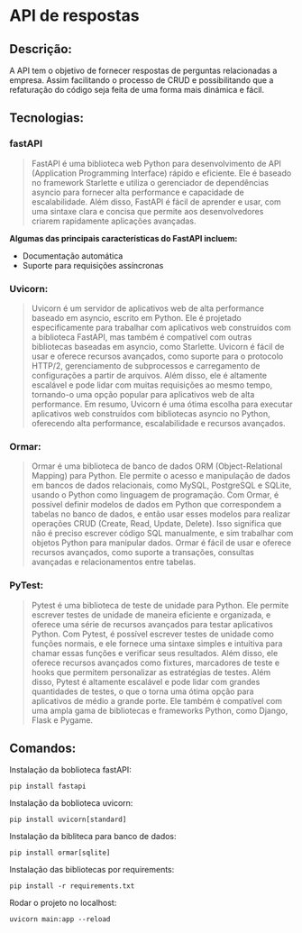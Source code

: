# API de respostas

## Descrição:
A API tem o objetivo de fornecer respostas de perguntas relacionadas a empresa. Assim facilitando o processo de CRUD e possibilitando que a refaturação do código seja feita de uma forma mais dinámica e fácil.

## Tecnologias:
### fastAPI
> FastAPI é uma biblioteca web Python para desenvolvimento de API (Application Programming Interface) rápido e eficiente. Ele é baseado no framework Starlette e utiliza o gerenciador de dependências asyncio para fornecer alta performance e capacidade de escalabilidade.
> Além disso, FastAPI é fácil de aprender e usar, com uma sintaxe clara e concisa que permite aos desenvolvedores criarem rapidamente aplicações avançadas.

**Algumas das principais características do FastAPI incluem:**
- Documentação automática
- Suporte para requisições assíncronas

### Uvicorn:
> Uvicorn é um servidor de aplicativos web de alta performance baseado em asyncio, escrito em Python. Ele é projetado especificamente para trabalhar com aplicativos web construídos com a biblioteca FastAPI, mas também é compatível com outras bibliotecas baseadas em asyncio, como Starlette.
> Uvicorn é fácil de usar e oferece recursos avançados, como suporte para o protocolo HTTP/2, gerenciamento de subprocessos e carregamento de configurações a partir de arquivos. Além disso, ele é altamente escalável e pode lidar com muitas requisições ao mesmo tempo, tornando-o uma opção popular para aplicativos web de alta performance.
> Em resumo, Uvicorn é uma ótima escolha para executar aplicativos web construídos com bibliotecas asyncio no Python, oferecendo alta performance, escalabilidade e recursos avançados.

### Ormar:
> Ormar é uma biblioteca de banco de dados ORM (Object-Relational Mapping) para Python. Ele permite o acesso e manipulação de dados em bancos de dados relacionais, como MySQL, PostgreSQL e SQLite, usando o Python como linguagem de programação.
> Com Ormar, é possível definir modelos de dados em Python que correspondem a tabelas no banco de dados, e então usar esses modelos para realizar operações CRUD (Create, Read, Update, Delete). Isso significa que não é preciso escrever código SQL manualmente, e sim trabalhar com objetos Python para manipular dados.
> Ormar é fácil de usar e oferece recursos avançados, como suporte a transações, consultas avançadas e relacionamentos entre tabelas.

### PyTest:
> Pytest é uma biblioteca de teste de unidade para Python. Ele permite escrever testes de unidade de maneira eficiente e organizada, e oferece uma série de recursos avançados para testar aplicativos Python.
> Com Pytest, é possível escrever testes de unidade como funções normais, e ele fornece uma sintaxe simples e intuitiva para chamar essas funções e verificar seus resultados. Além disso, ele oferece recursos avançados como fixtures, marcadores de teste e hooks que permitem personalizar as estratégias de testes.
> Além disso, Pytest é altamente escalável e pode lidar com grandes quantidades de testes, o que o torna uma ótima opção para aplicativos de médio a grande porte. Ele também é compatível com uma ampla gama de bibliotecas e frameworks Python, como Django, Flask e Pygame.

## Comandos:
Instalação da boblioteca fastAPI:
```
pip install fastapi
```
Instalação da boblioteca uvicorn:
```
pip install uvicorn[standard]
```
Instalação da bibliteca para banco de dados:
```
pip install ormar[sqlite]
```
Instalação das bibliotecas por requirements:
```
pip install -r requirements.txt
```
Rodar o projeto no localhost: 
```
uvicorn main:app --reload
```
